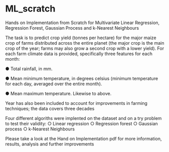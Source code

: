 # ML_scratch
Hands on Implementation from Scratch for Multivariate Linear Regression, Regression Forest, Gaussian Process and k-Nearest Neighbours


The task is to predict crop yield (tonnes per hectare) for the major maize crop of farms distributed across the entire planet (the major crop is the main crop of the year; farms may also grow a second crop with a lower yield). For each farm climate data is provided, specifically three features for each month:

● Total rainfall, in mm.

● Mean minimum temperature, in degrees celsius (minimum temperature for each day, averaged over the entire month).

● Mean maximum temperature. Likewise to above.

Year has also been included to account for improvements in farming techniques; the data
covers three decades

Four different algoriths were implented on the dataset and on a try problem to test their validity:
○ Linear regression
○ Regression forest 
○ Gaussian process
○ k-Nearest Neighbours

Please take a look at the Hand on Implementation pdf for more information, results, analysis and further improvements
